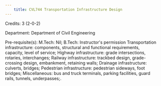 ```yaml
---
    title: CVL744 Transportation Infrastructure Design
---
```

Credits: 3 (2-0-2)

Department: Department of Civil Engineering

Pre-requisite(s): M.Tech: Nil; B.Tech: Instructor's permission Transportation infrastructure: components, structural and functional requirements, capacity, level of service; Highway infrastructure: grade intersections, rotaries, interchanges; Railway infrastructure: trackbed design, grade-crossing design, embankment, retaining walls; Drainage infrastructure: culverts, bridges; Pedestrian infrastructure: pedestrian sideways, foot bridges; Miscellaneous: bus and truck terminals, parking facilities, guard rails, tunnels, underpasses;.